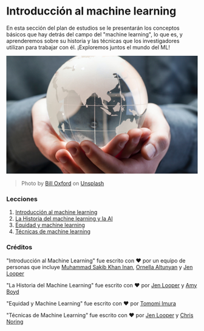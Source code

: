 # Introducción al machine learning

En esta sección del plan de estudios se le presentarán los conceptos básicos que hay detrás del campo del "machine learning", lo que es, y aprenderemos sobre su historia y las técnicas que los investigadores utilizan para trabajar con él. ¡Exploremos juntos el mundo del ML! 

![globe](../images/globe.jpg)
> Photo by <a href="https://unsplash.com/@bill_oxford?utm_source=unsplash&utm_medium=referral&utm_content=creditCopyText">Bill Oxford</a> on <a href="https://unsplash.com/s/photos/globe?utm_source=unsplash&utm_medium=referral&utm_content=creditCopyText">Unsplash</a>
  
### Lecciones

1. [Introducción al machine learning](../1-intro-to-ML/README.es.md)
1. [La Historia del machine learning y la AI](../2-history-of-ML/README.es.md)
1. [Equidad y machine learning](../3-fairness/README.es.md)
1. [Técnicas de machine learning](../4-techniques-of-ML/README.es.md)
### Créditos

"Introducción al Machine Learning" fue escrito con ♥️ por un equipo de personas que incluye [Muhammad Sakib Khan Inan](https://twitter.com/Sakibinan), [Ornella Altunyan](https://twitter.com/ornelladotcom) y [Jen Looper](https://twitter.com/jenlooper)

"La Historia del Machine Learning" fue escrito con ♥️ por [Jen Looper](https://twitter.com/jenlooper) y [Amy Boyd](https://twitter.com/AmyKateNicho)

"Equidad y Machine Learning" fue escrito con ♥️ por [Tomomi Imura](https://twitter.com/girliemac) 

"Técnicas de Machine Learning" fue escrito con ♥️ por [Jen Looper](https://twitter.com/jenlooper) y [Chris Noring](https://twitter.com/softchris) 

